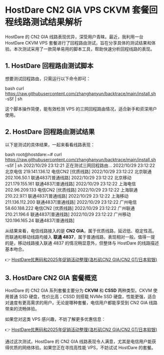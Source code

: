 # HostDare CN2 GIA VPS CKVM 套餐回程线路测试结果解析

HostDare 的 CN2 GIA 线路表现优异，深受用户青睐。最近，我利用一台 HostDare CKVM VPS 套餐进行了回程路由测试，旨在分享具体的测试结果和体验。本次测试采用了一款简单易用的脚本工具，帮助快速分析回程线路的表现。

## 1. HostDare 回程路由测试脚本

想要测试回程路由，只需运行以下命令即可：

bash
curl https://raw.githubusercontent.com/zhanghanyun/backtrace/main/install.sh -sSf | sh

这个脚本操作简便，能有效检测 VPS 的三网回程路由情况，适合新手和资深用户使用。

## 2. HostDare 回程路由测试结果

以下是测试的具体结果，一起来看看线路表现：

bash
root@hostdare:~# curl https://raw.githubusercontent.com/zhanghanyun/backtrace/main/install.sh -sSf | sh
2022/10/29 23:12:21 正在测试三网回程路由...
2022/10/29 23:12:22 北京电信 219.141.136.12  电信CN2 [优质线路]
2022/10/29 23:12:22 北京联通 202.106.50.1    联通4837[普通线路]
2022/10/29 23:12:22 北京移动 221.179.155.161 联通4837[普通线路]
2022/10/29 23:12:22 上海电信 202.96.209.133  电信CN2 [优质线路]
2022/10/29 23:12:22 上海联通 210.22.97.1     联通4837[普通线路]
2022/10/29 23:12:22 上海移动 211.136.112.200 联通4837[普通线路]
2022/10/29 23:12:22 广州电信 58.60.188.222   电信CN2 [优质线路]
2022/10/29 23:12:22 广州联通 210.21.196.6    联通4837[普通线路]
2022/10/29 23:12:22 广州移动 120.196.165.24  联通4837[普通线路]

从结果来看，电信线路接入的是 **CN2 GIA**，属于优质线路，延迟低、稳定性高。而联通和移动线路均接入 **联通 4837**，属于普通线路，表现相对一般。值得一提的是，移动线路接入联通 4837 的情况稍显意外，但整体与 HostDare 的线路描述基本吻合。

👉 [HostDare优惠码和2025年促销活动整理(洛杉矶CN2 GIA/CN2 GT/日本软银)](https://bit.ly/hostdare)

## 3. HostDare CN2 GIA 套餐概览

HostDare 的 CN2 GIA 系列套餐主要分为 **CKVM** 和 **CSSD** 两种类型。CKVM 使用普通 SSD 硬盘，性价比高；CSSD 则搭载 NVMe SSD 硬盘，性能更强，适合对速度有更高需求的用户。无论是哪种套餐，电信用户都能享受到 CN2 GIA 线路带来的流畅体验。

如果您对这类 VPS 感兴趣，不妨了解更多优惠信息：

👉 [HostDare优惠码和2025年促销活动整理(洛杉矶CN2 GIA/CN2 GT/日本软银)](https://bit.ly/hostdare)

通过这次测试，HostDare 的 CN2 GIA 线路表现令人满意，尤其是电信用户能获得优质的网络体验。如果您正在寻找高性能 VPS，不妨试试 HostDare 的套餐。